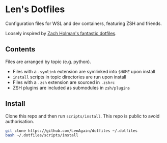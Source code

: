 # Len's Dotfiles
Configuration files for WSL and dev containers, featuring ZSH and friends.

Loosely inspired by [Zach Holman's fantastic dotfiles](https://github.com/holman/dotfiles).

## Contents
Files are arranged by topic (e.g. python).

- Files with a `.symlink` extension are symlinked into `$HOME` upon install
- `install` scripts in topic directories are run upon install
- Files with a `.zsh` extension are sourced in `.zshrc`
- ZSH plugins are included as submodules in `zsh/plugins`

## Install
Clone this repo and then run `scripts/install`. This repo is public to avoid authorisation.
```bash
git clone https://github.com/LenAgain/dotfiles ~/.dotfiles
bash ~/.dotfiles/scripts/install
```
